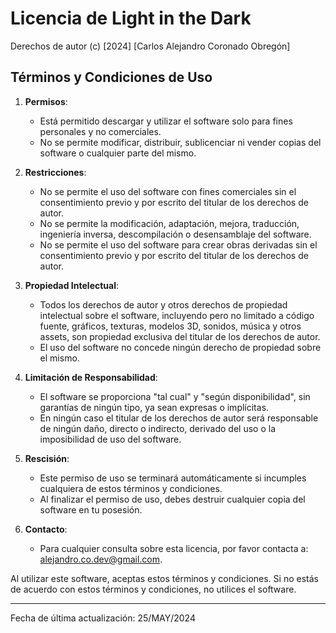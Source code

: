 # Licencia de Light in the Dark

Derechos de autor (c) [2024] [Carlos Alejandro Coronado Obregón]

## Términos y Condiciones de Uso

1. **Permisos**: 
   - Está permitido descargar y utilizar el software solo para fines personales y no comerciales.
   - No se permite modificar, distribuir, sublicenciar ni vender copias del software o cualquier parte del mismo.

2. **Restricciones**:
   - No se permite el uso del software con fines comerciales sin el consentimiento previo y por escrito del titular de los derechos de autor.
   - No se permite la modificación, adaptación, mejora, traducción, ingeniería inversa, descompilación o desensamblaje del software.
   - No se permite el uso del software para crear obras derivadas sin el consentimiento previo y por escrito del titular de los derechos de autor.

3. **Propiedad Intelectual**:
   - Todos los derechos de autor y otros derechos de propiedad intelectual sobre el software, incluyendo pero no limitado a código fuente, gráficos, texturas, modelos 3D, sonidos, música y otros assets, son propiedad exclusiva del titular de los derechos de autor.
   - El uso del software no concede ningún derecho de propiedad sobre el mismo.

4. **Limitación de Responsabilidad**:
   - El software se proporciona "tal cual" y "según disponibilidad", sin garantías de ningún tipo, ya sean expresas o implícitas.
   - En ningún caso el titular de los derechos de autor será responsable de ningún daño, directo o indirecto, derivado del uso o la imposibilidad de uso del software.

5. **Rescisión**:
   - Este permiso de uso se terminará automáticamente si incumples cualquiera de estos términos y condiciones.
   - Al finalizar el permiso de uso, debes destruir cualquier copia del software en tu posesión.

6. **Contacto**:
   - Para cualquier consulta sobre esta licencia, por favor contacta a: alejandro.co.dev@gmail.com.

Al utilizar este software, aceptas estos términos y condiciones. Si no estás de acuerdo con estos términos y condiciones, no utilices el software.

---

Fecha de última actualización: 25/MAY/2024
